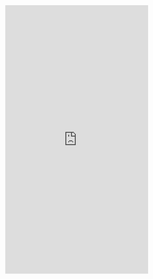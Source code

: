 <iframe  
height=850
width=90%
src="https://ks.wjx.top/vm/tG4a3NZ.aspx"  
frameborder=0  
allowfullscreen>
</iframe>